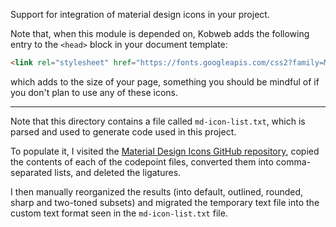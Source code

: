 Support for integration of material design icons in your project.

Note that, when this module is depended on, Kobweb adds the following entry to the `<head>` block in your document
template:

```html
<link rel="stylesheet" href="https://fonts.googleapis.com/css2?family=Material+Icons&family=Material+Icons+Outlined&family=Material+Icons+Two+Tone&family=Material+Icons+Round&family=Material+Icons+Sharp" />
```

which adds to the size of your page, something you should be mindful of if you don't plan to use any of these icons.

---

Note that this directory contains a file called `md-icon-list.txt`, which is parsed and used to generate code used in
this project.

To populate it, I visited the
[Material Design Icons GitHub repository](https://github.com/google/material-design-icons/tree/master/font), copied the
contents of each of the codepoint files, converted them into comma-separated lists, and deleted the ligatures.

I then manually reorganized the results (into default, outlined, rounded, sharp and two-toned subsets) and migrated the
temporary text file into the custom text format seen in the `md-icon-list.txt` file.